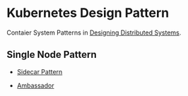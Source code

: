 # Kubernetes Design Pattern

Contaier System Patterns in [Designing Distributed Systems](http://shop.oreilly.com/product/0636920072768.do).

## Single Node Pattern

- [Sidecar Pattern](/sidecar/README.md)

- [Ambassador](/ambassador/README.md)
